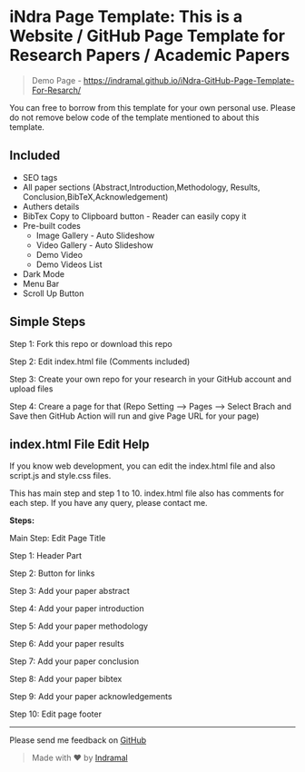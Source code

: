 # iNdra Page Template: This is a Website / GitHub Page Template for Research Papers / Academic Papers

> Demo Page - https://indramal.github.io/iNdra-GitHub-Page-Template-For-Resarch/

You can free to borrow from this template for your own personal use. Please do not remove below code of the template mentioned to about this template.

## Included

* SEO tags
* All paper sections (Abstract,Introduction,Methodology, Results, Conclusion,BibTeX,Acknowledgement)
* Authers details
* BibTex Copy to Clipboard button - Reader can easily copy it
* Pre-built codes
  * Image Gallery - Auto Slideshow
  * Video Gallery - Auto Slideshow
  * Demo Video
  * Demo Videos List
* Dark Mode
* Menu Bar
* Scroll Up Button

## Simple Steps

Step 1: Fork this repo or download this repo

Step 2: Edit index.html file (Comments included)

Step 3: Create your own repo for your research in your GitHub account and upload files

Step 4: Creare a page for that (Repo Setting --> Pages --> Select Brach and Save then GitHub Action will run and give Page URL for your page)

## index.html File Edit Help

If you know web development, you can edit the index.html file and also script.js and style.css files.

This has main step and step 1 to 10. index.html file also has comments for each step. If you have any query, please contact me.

**Steps:**

Main Step: Edit Page Title

Step 1: Header Part

Step 2: Button for links

Step 3: Add your paper abstract

Step 4: Add your paper introduction

Step 5: Add your paper methodology

Step 6: Add your paper results

Step 7: Add your paper conclusion

Step 8: Add your paper bibtex

Step 9: Add your paper acknowledgements

Step 10: Edit page footer

---

Please send me feedback on [GitHub](https://github.com/indramal/iNdra-GitHub-Page-Template-For-Resarch/issues)

> Made with ❤️ by [Indramal](https://github.com/indramal)
